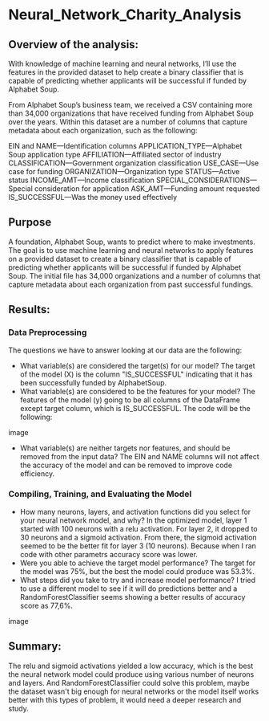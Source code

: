 # Neural_Network_Charity_Analysis

## Overview of the analysis:

With knowledge of machine learning and neural networks, I’ll use the features in the provided dataset to help create a binary classifier that is capable of predicting whether applicants will be successful if funded by Alphabet Soup.

From Alphabet Soup’s business team, we received a CSV containing more than 34,000 organizations that have received funding from Alphabet Soup over the years. Within this dataset are a number of columns that capture metadata about each organization, such as the following:

EIN and NAME—Identification columns
APPLICATION_TYPE—Alphabet Soup application type
AFFILIATION—Affiliated sector of industry
CLASSIFICATION—Government organization classification
USE_CASE—Use case for funding
ORGANIZATION—Organization type
STATUS—Active status
INCOME_AMT—Income classification
SPECIAL_CONSIDERATIONS—Special consideration for application
ASK_AMT—Funding amount requested
IS_SUCCESSFUL—Was the money used effectively

## Purpose

A foundation, Alphabet Soup, wants to predict where to make investments. The goal is to use machine learning and neural networks to apply features on a provided dataset to create a binary classifier that is capable of predicting whether applicants will be successful if funded by Alphabet Soup. The initial file has 34,000 organizations and a number of columns that capture metadata about each organization from past successful fundings.

## Results:

### Data Preprocessing

The questions we have to answer looking at our data are the following:

- What variable(s) are considered the target(s) for our model?
The target of the model (X) is the column "IS_SUCCESSFUL" indicating that it has been successfully funded by AlphabetSoup.
- What variable(s) are considered to be the features for your model?
The features of the model (y) going to be all columns of the DataFrame except target column, which is IS_SUCCESSFUL.
The code will be the following:

image

- What variable(s) are neither targets nor features, and should be removed from the input data?
The EIN and NAME columns will not affect the accuracy of the model and can be removed to improve code efficiency.

### Compiling, Training, and Evaluating the Model

- How many neurons, layers, and activation functions did you select for your neural network model, and why?
In the optimized model, layer 1 started with 100 neurons with a relu activation. For layer 2, it dropped to 30 neurons and a sigmoid activation. From there, the sigmoid activation seemed to be the better fit for layer 3 (10 neurons). Because when I ran code with other parametrs accuracy score was lower.
- Were you able to achieve the target model performance?
The target for the model was 75%, but the best the model could produce was 53.3%.
- What steps did you take to try and increase model performance?
I tried to use a different model to see if it will do predictions better and a RandomForestClassifier seems showing a better results of accuracy score as 77,6%.

image

## Summary:
The relu and sigmoid activations yielded a low accuracy, which is the best the neural network model could produce using various number of neurons and layers. And RandomForestClassifier could solve this problem, maybe the dataset wasn't big enough for neural networks or the model itself works better with this types of problem, it would need a deeper research and study.















